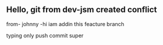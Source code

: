 ## Hello, git from dev-jsm created conflict

from- johnny
-hi iam addin this feacture branch

typing only push commit
super
